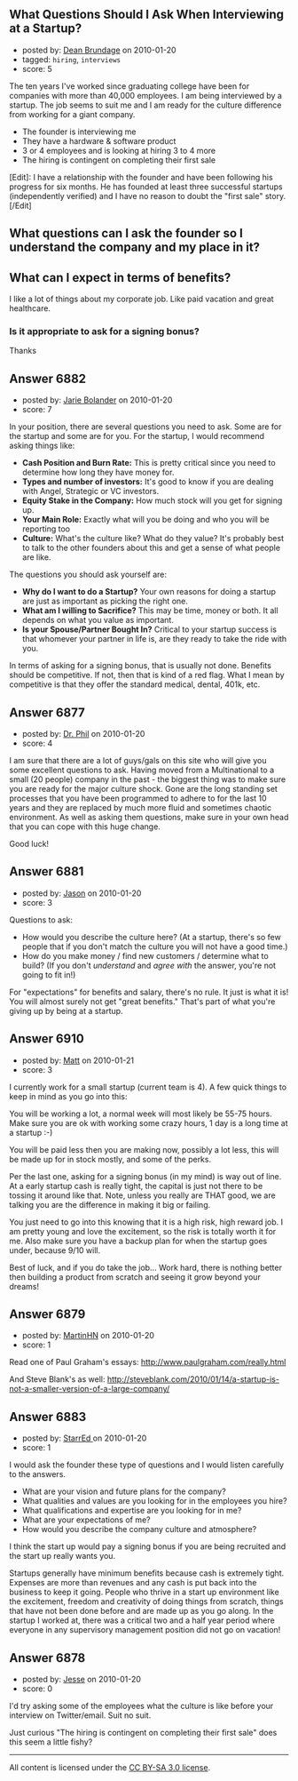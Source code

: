 ## What Questions Should I Ask When Interviewing at a Startup?

- posted by: [Dean Brundage](https://stackexchange.com/users/-1/2309-dean-brundage) on 2010-01-20
- tagged: `hiring`, `interviews`
- score: 5

The ten years I've worked since graduating college have been for companies with more than 40,000 employees.  I am being interviewed by a startup.  The job seems to suit me and I am ready for the culture difference from working for a giant company.

 - The founder is interviewing me
 - They have a hardware & software product
 - 3 or 4 employees and is looking at hiring 3 to 4 more
 - The hiring is contingent on completing their first sale

[Edit]: I have a relationship with the founder and have been following his progress for six months. He has founded at least three successful startups (independently verified) and I have no reason to doubt the "first sale" story.[/Edit]

## What questions can I ask the founder so I understand the company and my place in it? ##

## What can I expect in terms of benefits? ##

I like a lot of things about my corporate job. Like paid vacation and great healthcare.

### Is it appropriate to ask for a signing bonus? ###

Thanks


## Answer 6882

- posted by: [Jarie Bolander](https://stackexchange.com/users/-1/585-jarie-bolander) on 2010-01-20
- score: 7

In your position, there are several questions you need to ask. Some are for the startup and some are for you. For the startup, I would recommend asking things like:

 - **Cash Position and Burn Rate:** This is pretty critical since you need to determine how long they have money for.
 - **Types and number of investors:** It's good to know if you are dealing with Angel, Strategic or VC investors.
 - **Equity Stake in the Company:** How much stock will you get for signing up.
 - **Your Main Role:** Exactly what will you be doing and who you will be reporting too
 - **Culture:** What's the culture like? What do they value? It's probably best to talk to the other founders about this and get a sense of what people are like.

The questions you should ask yourself are:

 - **Why do I want to do a Startup?** Your own reasons for doing a startup are just as important as picking the right one.
 - **What am I willing to Sacrifice?** This may be time, money or both. It all depends on what you value as important.
 - **Is your Spouse/Partner Bought In?** Critical to your startup success is that whomever your partner in life is, are they ready to take the ride with you.

In terms of asking for a signing bonus, that is usually not done. Benefits should be competitive. If not, then that is kind of a red flag. What I mean by competitive is that they offer the standard medical, dental, 401k, etc.




## Answer 6877

- posted by: [Dr. Phil](https://stackexchange.com/users/-1/2223-dr-phil) on 2010-01-20
- score: 4

I am sure that there are a lot of guys/gals on this site who will give you some excellent questions to ask. Having moved from a Multinational to a small (20 people) company in the past - the biggest thing was to make sure you are ready for the major culture shock. Gone are the long standing set processes that you have been programmed to adhere to for the last 10 years and they are replaced by much more fluid and sometimes chaotic environment. As well as asking them questions, make sure in your own head that you can cope with this huge change. 

Good luck!


## Answer 6881

- posted by: [Jason](https://stackexchange.com/users/-1/2-jason) on 2010-01-20
- score: 3

Questions to ask:

 - How would you describe the culture here?  (At a startup, there's so few people that if you don't match the culture you will not have a good time.)
 - How do you make money / find new customers / determine what to build?  (If you don't *understand* and *agree with* the answer, you're not going to fit in!)

For "expectations" for benefits and salary, there's no rule.  It just is what it is!  You will almost surely not get "great benefits."  That's part of what you're giving up by being at a startup.


## Answer 6910

- posted by: [Matt](https://stackexchange.com/users/-1/2316-matt) on 2010-01-21
- score: 3

I currently work for a small startup (current team is 4).  A few quick things to keep in mind as you go into this:

You will be working a lot, a normal week will most likely be 55-75 hours.  Make sure you are ok with working some crazy hours, 1 day is a long time at a startup :-)

You will be paid less then you are making now, possibly a lot less, this will be made up for in stock mostly, and some of the perks.  

Per the last one, asking for a signing bonus (in my mind) is way out of line.  At a early startup cash is really tight, the capital is just not there to be tossing it around like that.  Note, unless you really are THAT good, we are talking you are the difference in making it big or failing.

You just need to go into this knowing that it is a high risk, high reward job.  I am pretty young and love the excitement, so the risk is totally worth it for me.  Also make sure you have a backup plan for when the startup goes under, because 9/10 will.  

Best of luck, and if you do take the job... Work hard, there is nothing better then building a product from scratch and seeing it grow beyond your dreams!


## Answer 6879

- posted by: [MartinHN](https://stackexchange.com/users/-1/259-martinhn) on 2010-01-20
- score: 1

<p>Read one of Paul Graham's essays: <a href="http://www.paulgraham.com/really.html" rel="nofollow">http://www.paulgraham.com/really.html</a></p>

<p>And Steve Blank's as well: <a href="http://steveblank.com/2010/01/14/a-startup-is-not-a-smaller-version-of-a-large-company/" rel="nofollow">http://steveblank.com/2010/01/14/a-startup-is-not-a-smaller-version-of-a-large-company/</a></p>



## Answer 6883

- posted by: [StarrEd ](https://stackexchange.com/users/-1/1729-starred) on 2010-01-20
- score: 1

I would ask the founder these type of questions and I would listen carefully to the answers.

 - What are your vision and future plans for the company?
 - What qualities and values are you looking for in the employees you hire?
 - What qualifications and expertise are you looking for in me?
 - What are your expectations of me?
 - How would you describe the company culture and atmosphere?

I think the start up would pay a signing bonus if you are being recruited and the start up really wants you.

Startups generally have minimum benefits because cash is extremely tight.  Expenses are more than revenues and any cash is put back into the business to keep it going.  People who thrive in a start up environment like the excitement, freedom and creativity of doing things from scratch, things that have not been done before and are made up as you go along.  In the startup I worked at, there was a critical two and a half year period where everyone in any supervisory management position did not go on vacation!  



## Answer 6878

- posted by: [Jesse](https://stackexchange.com/users/-1/2244-jesse) on 2010-01-20
- score: 0

I'd try asking some of the employees what the culture is like before your interview on Twitter/email.  Suit no suit.


Just curious "The hiring is contingent on completing their first sale" does this seem a little fishy?



---

All content is licensed under the [CC BY-SA 3.0 license](https://creativecommons.org/licenses/by-sa/3.0/).
